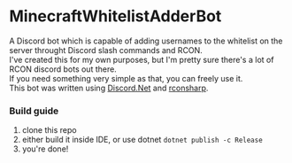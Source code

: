 # MinecraftWhitelistAdderBot
A Discord bot which is capable of adding usernames to the whitelist on the server throught Discord slash commands and RCON.\
I've created this for my own purposes, but I'm pretty sure there's a lot of RCON discord bots out there.\
If you need something very simple as that, you can freely use it.\
This bot was written using [Discord.Net](https://github.com/discord-net/Discord.Net) and [rconsharp](https://github.com/stefanodriussi/rconsharp).

### Build guide
1. clone this repo
2. either build it inside IDE, or use dotnet `dotnet publish -c Release`
3. you're done!
